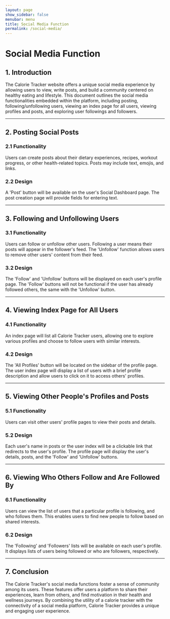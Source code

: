 ```yaml
---
layout: page
show_sidebar: false
menubar: menu
title: Social Media Function
permalink: /social-media/
---
```


# Social Media Function

## 1. Introduction

The Calorie Tracker website offers a unique social media experience by allowing users to view, write posts, and build a community centered on healthy eating and lifestyle. This document outlines the social media functionalities embedded within the platform, including posting, following/unfollowing users, viewing an index page for all users, viewing profiles and posts, and exploring user followings and followers.

---

## 2. Posting Social Posts

### 2.1 Functionality

Users can create posts about their dietary experiences, recipes, workout progress, or other health-related topics. Posts may include text, emojis, and links. 

### 2.2 Design

A 'Post' button will be available on the user's Social Dashboard page. The post creation page will provide fields for entering text.

---

## 3. Following and Unfollowing Users

### 3.1 Functionality

Users can follow or unfollow other users. Following a user means their posts will appear in the follower's feed. The 'Unfollow' function allows users to remove other users' content from their feed.

### 3.2 Design

The 'Follow' and 'Unfollow' buttons will be displayed on each user's profile page. The 'Follow' buttons will not be functional if the user has already followed others, the same with the 'Unfollow' button.

---

## 4. Viewing Index Page for All Users

### 4.1 Functionality

An index page will list all Calorie Tracker users, allowing one to explore various profiles and choose to follow users with similar interests.

### 4.2 Design

The 'All Profiles' button will be located on the sidebar of the profile page. The user index page will display a list of users with a brief profile description and allow users to click on it to access others' profiles.

---

## 5. Viewing Other People's Profiles and Posts

### 5.1 Functionality

Users can visit other users' profile pages to view their posts and details. 

### 5.2 Design

Each user's name in posts or the user index will be a clickable link that redirects to the user's profile. The profile page will display the user's details, posts, and the 'Follow' and 'Unfollow' buttons.

---

## 6. Viewing Who Others Follow and Are Followed By

### 6.1 Functionality

Users can view the list of users that a particular profile is following, and who follows them. This enables users to find new people to follow based on shared interests.

### 6.2 Design

The 'Following' and 'Followers' lists will be available on each user's profile. It displays lists of users being followed or who are followers, respectively.

---

## 7. Conclusion

The Calorie Tracker's social media functions foster a sense of community among its users. These features offer users a platform to share their experiences, learn from others, and find motivation in their health and wellness journeys. By combining the utility of a calorie tracker with the connectivity of a social media platform, Calorie Tracker provides a unique and engaging user experience.
